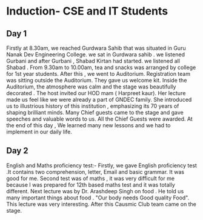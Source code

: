 # Induction- CSE and IT Students 
## Day 1
Firstly at 8.30am, we reached Gurdwara Sahib that was situated in Guru Nanak Dev Engineering College. we sat in Gurdwara sahib . we listened Gurbani and after Gurbani , Shabad Kirtan had started. we listened all Shabad . 
From 9.30am to 10.00am, tea and snacks was arranged by college for 1st year students. 
After this , we went to Auditorium. Registration team was sitting outside the Auditorium. They gave us welcome kit.
Inside the Auditorium, the atmosphere was calm and the stage was beautifully decorated . The host invited our HOD mam ( Harpreet kaur). Her lecture made us feel like we were already a part of GNDEC family.
She introduced us to illustrious history of this institution , emphasizing its 70 years of shaping brilliant minds.
Many Chief guests came to the stage and gave speeches and valuable words to us.
All the Chief Guests were awarded. 
At the end of this day , We learned many new lessons and we had to implement in our daily life.
## Day 2
English and Maths proficiency test:-
Firstly, we gave English proficiency test .It contains two comprehension, letter, Email and basic grammar. It was good for me.
Second test was of maths , it was very difficult for me because I was prepared for 12th based maths test and it was totally different. 
Next lecture was by Dr. Arashdeep Singh on food . He told us many important things about food . "Our body needs Good quality Food". This lecture was very interesting.
After this Causmic Club team came on the stage.
